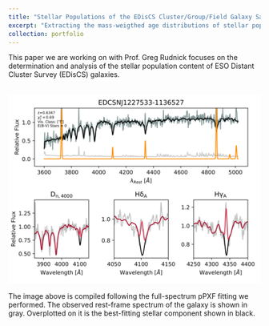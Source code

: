 ```yaml
---
title: "Stellar Populations of the EDisCS Cluster/Group/Field Galaxy Sample"
excerpt: "Extracting the mass-weigthed age distributions of stellar populations in EDisCS galaxies via full spectrum fitting"
collection: portfolio
---
```


This paper we are working on with Prof. Greg Rudnick focuses on the determination and analysis of the stellar population content of ESO Distant Cluster Survey (EDisCS) galaxies. 

<br/><img src='/images/portfolio1_example_fit.png'>

The image above is compiled following the full-spectrum pPXF fitting we performed. The observed rest-frame spectrum of the galaxy is shown in gray. Overplotted on it is the best-fitting stellar component shown in black.
